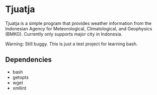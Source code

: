 Tjuatja
============

Tjuatja is a simple program that provides weather information from the Indonesian Agency for Meteorological, Climatological, and Geophysics (BMKG). Currently only supports major city in Indonesia.

Warning: Still buggy. This is just a test project for learning bash.

Dependencies
------------
* bash
* getopts
* wget
* xmllint
